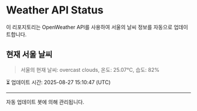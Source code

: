 
# Weather API Status

이 리포지토리는 OpenWeather API를 사용하여 서울의 날씨 정보를 자동으로 업데이트합니다.

## 현재 서울 날씨
> 서울의 현재 날씨: overcast clouds, 온도: 25.07°C, 습도: 82%

⏳ 업데이트 시간: 2025-08-27 15:10:47 (UTC)

---
자동 업데이트 봇에 의해 관리됩니다.

